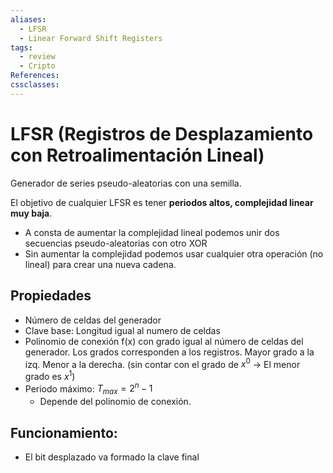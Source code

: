 ```yaml
---
aliases:
  - LFSR
  - Linear Forward Shift Registers
tags:
  - review
  - Cripto
References: 
cssclasses:
---
```

# LFSR (**Registros de Desplazamiento con Retroalimentación Lineal**)
Generador de series pseudo-aleatorias con una semilla.

El objetivo de cualquier LFSR es tener **periodos altos, complejidad linear muy baja**. 
+ A consta de aumentar la complejidad lineal podemos unir dos secuencias pseudo-aleatorias con otro XOR
+ Sin aumentar la complejidad podemos usar cualquier otra operación (no lineal) para crear una nueva cadena. 
## Propiedades
+ Número de celdas del generador
+ Clave base: Longitud igual al numero de celdas
+ Polinomio de conexión f(x) con grado igual al número de celdas del generador. Los grados corresponden a los registros. Mayor grado a la izq. Menor a la derecha. (sin contar con el grado de $x^0$ → El menor grado es $x^1$) 
+ Periodo máximo: $T_{max} = 2^n -1$
	+ Depende del polinomio de conexión.
## Funcionamiento: 
+ El bit desplazado va formado la clave final
